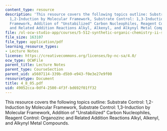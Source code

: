 ```yaml
---
content_type: resource
description: 'This resource covers the following topics outline: Substrate Control:
  1,2-Induction by Molecular Framework, Substrate Control: 1,3-Induction by Molecular
  Framework, Addition of "Unstabilized" Carbon Nucleophiles, Reagent Control: Organozinc
  and Related Addition Reactions Alkyl, Alkenyl, and Alkynyl Metal Compounds.'
file: /ol-ocw-studio-app/courses/5-512-synthetic-organic-chemistry-ii-spring-2005/49052cca0df425004f3fbd692f01ff32_4_8_05.pdf
file_size: 163107
file_type: application/pdf
learning_resource_types:
- Lecture Notes
license: https://creativecommons.org/licenses/by-nc-sa/4.0/
ocw_type: OCWFile
parent_title: Lecture Notes
parent_type: CourseSection
parent_uid: a5607114-339b-d5b9-e943-f0e3e27e9f00
resourcetype: Document
title: 4_8_05.pdf
uid: 49052cca-0df4-2500-4f3f-bd692f01ff32
---
```

This resource covers the following topics outline: Substrate Control: 1,2-Induction by Molecular Framework, Substrate Control: 1,3-Induction by Molecular Framework, Addition of "Unstabilized" Carbon Nucleophiles, Reagent Control: Organozinc and Related Addition Reactions Alkyl, Alkenyl, and Alkynyl Metal Compounds.